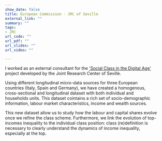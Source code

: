 ```yaml
---
show_date: false
title: European Commission - JRC of Seville
external_link: ""
summary: ""
tags:
- JRC
url_code: ""
url_pdf: ""
url_slides: ""
url_video: ""

---
```


I worked as an external consultant for the <a href= https://joint-research-centre.ec.europa.eu/knowledge-research/centre-advanced-studies/digclass_en> 'Social Class in the Digital Age' </a> project developed by the Joint Research Center of Seville. 

Using different longitudinal micro-data sources for three European countries (Italy, Spain and Germany), we have created a homogenous, cross-sectional and longitudinal dataset with both individual and households units. This dataset cointains a rich set of socio-demographic information, labour market characteristics, income and wealth sources. 

This new dataset allow us to study how the labour and capital shares evolve once we refine the class scheme. Furthermore, we link the evolution of top-incomes inequality to the individual class position: class (re)definition is necessary to clearly understand the dynamics of income inequality, especially at the top. 

